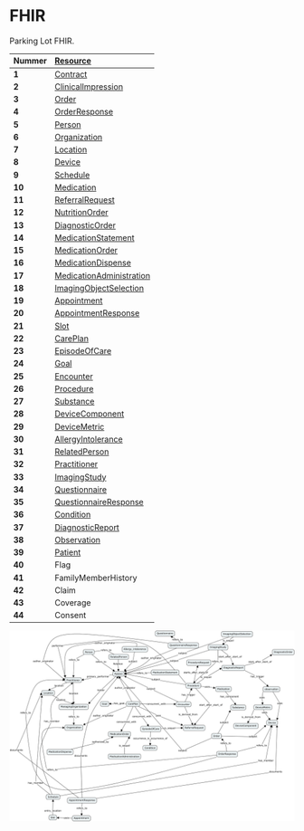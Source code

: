 # FHIR

Parking Lot FHIR.

|Nummer|[Resource](https://www.hl7.org/fhir/resourcelist.html)|
|:--|:--|
| __1__ | [Contract](https://www.hl7.org/fhir/contract.html) |
| __2__ | [ClinicalImpression](https://www.hl7.org/fhir/clinicalimpression.html) |
| __3__ | [Order](https://www.hl7.org/fhir/order.html) |
| __4__ | [OrderResponse](https://www.hl7.org/fhir/orderresponse.html) |
| __5__ | [Person](https://www.hl7.org/fhir/person.html) |
| __6__ | [Organization](https://www.hl7.org/fhir/organization.html) |
| __7__ | [Location](https://www.hl7.org/fhir/location.html) |
| __8__ | [Device](https://www.hl7.org/fhir/device.html) |
| __9__ | [Schedule](https://www.hl7.org/fhir/schedule.html) |
| __10__ | [Medication](https://www.hl7.org/fhir/medication.html) |
| __11__ | [ReferralRequest](https://www.hl7.org/fhir/referralrequest.html) |
| __12__ | [NutritionOrder](https://www.hl7.org/fhir/nutritionorder.html) |
| __13__ | [DiagnosticOrder](https://www.hl7.org/fhir/diagnosticorder.html) |
| __14__ | [MedicationStatement](https://www.hl7.org/fhir/medicationstatement.html) |
| __15__ | [MedicationOrder](https://www.hl7.org/fhir/medicationorder.html) |
| __16__ | [MedicationDispense](https://www.hl7.org/fhir/medicationdispense.html) |
| __17__ | [MedicationAdministration](https://www.hl7.org/fhir/medicationadministration.html) |
| __18__ | [ImagingObjectSelection](https://www.hl7.org/fhir/imagingobjectselection.html) |
| __19__ | [Appointment](https://www.hl7.org/fhir/appointment.html) |
| __20__ | [AppointmentResponse](https://www.hl7.org/fhir/appointmentresponse.html) |
| __21__ | [Slot](https://www.hl7.org/fhir/slot.html) |
| __22__ | [CarePlan](https://www.hl7.org/fhir/careplan.html) |
| __23__ | [EpisodeOfCare](https://www.hl7.org/fhir/episodeofcare.html) |
| __24__ | [Goal](https://www.hl7.org/fhir/goal.html) |
| __25__ | [Encounter](https://www.hl7.org/fhir/encounter.html) |
| __26__ | [Procedure](https://www.hl7.org/fhir/procedure.html) |
| __27__ | [Substance](https://www.hl7.org/fhir/substance.html) |
| __28__ | [DeviceComponent](https://www.hl7.org/fhir/devicecomponent.html) |
| __29__ | [DeviceMetric](https://www.hl7.org/fhir/devicemetric.html) |
| __30__ | [AllergyIntolerance](https://www.hl7.org/fhir/allergyintolerance.html) |
| __31__ | [RelatedPerson](https://www.hl7.org/fhir/relatedperson.html) |
| __32__ | [Practitioner](https://www.hl7.org/fhir/practitioner.html) |
| __33__ | [ImagingStudy](https://www.hl7.org/fhir/imagingstudy.html) |
| __34__ | [Questionnaire](https://www.hl7.org/fhir/questionnaire.html) |
| __35__ | [QuestionnaireResponse](https://www.hl7.org/fhir/questionnaireresponse.html) |
| __36__ | [Condition](https://www.hl7.org/fhir/condition.html) |
| __37__ | [DiagnosticReport](https://www.hl7.org/fhir/diagnosticreport.html) |
| __38__ | [Observation](https://www.hl7.org/fhir/observation.html) |
| __39__ | [Patient](https://www.hl7.org/fhir/patient.html) |
| __40__ | Flag |
| __41__ | FamilyMemberHistory |
| __42__ | Claim |
| __43__ | Coverage |
| __44__ | Consent |


![](/verslag/images/fhir_concept_map.png)







